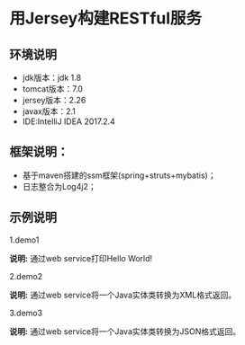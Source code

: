 # 用Jersey构建RESTful服务

## 环境说明

* jdk版本：jdk 1.8
* tomcat版本：7.0
* jersey版本：2.26
* javax版本：2.1
* IDE:IntelliJ IDEA 2017.2.4

## 框架说明：

* 基于maven搭建的ssm框架(spring+struts+mybatis)；
* 日志整合为Log4j2；


## 示例说明

1.demo1

**说明:** 通过web service打印Hello World!

2.demo2

**说明:** 通过web service将一个Java实体类转换为XML格式返回。

3.demo3

**说明:** 通过web service将一个Java实体类转换为JSON格式返回。